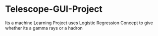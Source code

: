 # Telescope-GUI-Project
Its a machine Learning Project uses Logistic Regression Concept to give whether its a gamma rays or a hadron
